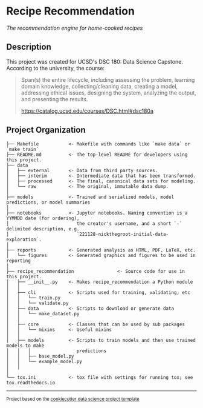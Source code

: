 # Recipe Recommendation

_The recommendation engine for home-cooked recipes_

## Description

This project was created for UCSD's DSC 180: Data Science Capstone. According to the university, the course:

> Span(s) the entire lifecycle, including assessing the problem, learning domain knowledge, collecting/cleaning data, creating a model, addressing ethical issues, designing the system, analyzing the output, and presenting the results.
>
> https://catalog.ucsd.edu/courses/DSC.html#dsc180a

## Project Organization

    ├── Makefile           <- Makefile with commands like `make data` or `make train`
    ├── README.md          <- The top-level README for developers using this project.
    ├── data
    │   ├── external       <- Data from third party sources.
    │   ├── interim        <- Intermediate data that has been transformed.
    │   ├── processed      <- The final, canonical data sets for modeling.
    │   └── raw            <- The original, immutable data dump.
    │
    ├── models             <- Trained and serialized models, model predictions, or model summaries
    │
    ├── notebooks          <- Jupyter notebooks. Naming convention is a YYMMDD date (for ordering),
    │                         the creator's username, and a short `-` delimited description, e.g.
    │                         `221128-nickthegroot-initial-data-exploration`.
    │
    ├── reports            <- Generated analysis as HTML, PDF, LaTeX, etc.
    │   └── figures        <- Generated graphics and figures to be used in reporting
    │
    ├── recipe_recommendation                <- Source code for use in this project.
    │   ├── __init__.py    <- Makes recipe_recommendation a Python module
    │   │
    │   ├── cli            <- Scripts used for training, validating, etc
    │   │   └── train.py
    │   │   └── validate.py
    │   ├── data           <- Scripts to download or generate data
    │   │   └── make_dataset.py
    │   │
    │   ├── core           <- Classes that can be used by sub packages
    │   │   └── mixins     <- Useful mixins
    │   │
    │   ├── models         <- Scripts to train models and then use trained models to make
    │   │   │                 predictions
    │   │   ├── base_model.py
    │   │   └── example_model.py
    │   │
    │
    └── tox.ini            <- tox file with settings for running tox; see tox.readthedocs.io

---

<small>
Project based on the <a href="https://drivendata.github.io/cookiecutter-data-science/">cookiecutter data science project template</a></small>
